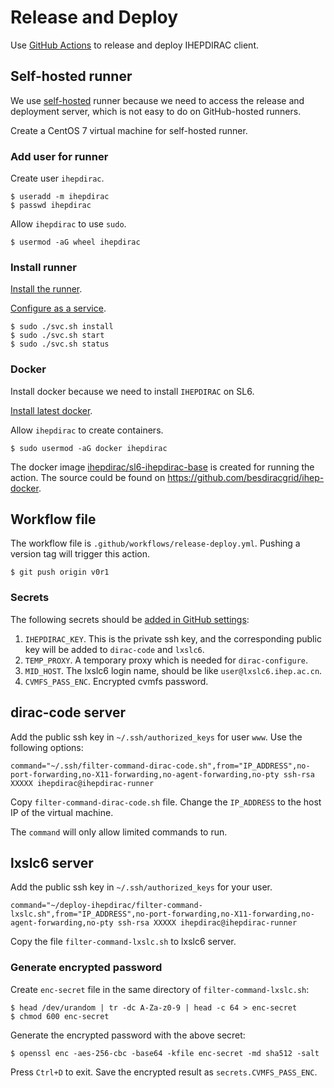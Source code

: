 # Release and Deploy

Use [GitHub Actions](https://github.com/features/actions)
to release and deploy IHEPDIRAC client.


## Self-hosted runner

We use
[self-hosted](https://help.github.com/en/actions/hosting-your-own-runners/about-self-hosted-runners)
runner because we need to access the release
and deployment server, which is not easy to do on GitHub-hosted runners.

Create a CentOS 7 virtual machine for self-hosted runner.


### Add user for runner

Create user `ihepdirac`.

```shell
$ useradd -m ihepdirac
$ passwd ihepdirac
```

Allow `ihepdirac` to use `sudo`.

```shell
$ usermod -aG wheel ihepdirac
```


### Install runner

[Install the runner](https://help.github.com/en/actions/hosting-your-own-runners/adding-self-hosted-runners).

[Configure as a service](https://help.github.com/en/actions/hosting-your-own-runners/configuring-the-self-hosted-runner-application-as-a-service).

```shell
$ sudo ./svc.sh install
$ sudo ./svc.sh start
$ sudo ./svc.sh status
```


### Docker

Install docker because we need to install `IHEPDIRAC` on SL6.

[Install latest docker](https://docs.docker.com/install/linux/docker-ce/centos/).

Allow `ihepdirac` to create containers.

```shell
$ sudo usermod -aG docker ihepdirac
```

The docker image
[ihepdirac/sl6-ihepdirac-base](https://hub.docker.com/repository/docker/ihepdirac/sl6-ihepdirac-base)
is created for running the action. The source could be found on
<https://github.com/besdiracgrid/ihep-docker>.


## Workflow file

The workflow file is `.github/workflows/release-deploy.yml`.
Pushing a version tag will trigger this action.

```shell
$ git push origin v0r1
```


### Secrets

The following secrets should be
[added in GitHub settings](https://help.github.com/en/actions/configuring-and-managing-workflows/creating-and-storing-encrypted-secrets):

1. `IHEPDIRAC_KEY`. This is the private ssh key, and the corresponding
   public key will be added to `dirac-code` and `lxslc6`.
2. `TEMP_PROXY`. A temporary proxy which is needed for
   `dirac-configure`.
3. `MID_HOST`. The lxslc6 login name, should be like
   `user@lxslc6.ihep.ac.cn`.
4. `CVMFS_PASS_ENC`. Encrypted cvmfs password.


## dirac-code server

Add the public ssh key in `~/.ssh/authorized_keys` for user `www`.
Use the following options:

```
command="~/.ssh/filter-command-dirac-code.sh",from="IP_ADDRESS",no-port-forwarding,no-X11-forwarding,no-agent-forwarding,no-pty ssh-rsa XXXXX ihepdirac@ihepdirac-runner
```

Copy `filter-command-dirac-code.sh` file. Change the `IP_ADDRESS` to the
host IP of the virtual machine.

The `command` will only allow limited commands to run.


## lxslc6 server

Add the public ssh key in `~/.ssh/authorized_keys` for your user.

```
command="~/deploy-ihepdirac/filter-command-lxslc.sh",from="IP_ADDRESS",no-port-forwarding,no-X11-forwarding,no-agent-forwarding,no-pty ssh-rsa XXXXX ihepdirac@ihepdirac-runner
```

Copy the file `filter-command-lxslc.sh` to lxslc6 server.


### Generate encrypted password

Create `enc-secret` file in the same directory
of `filter-command-lxslc.sh`:

```shell
$ head /dev/urandom | tr -dc A-Za-z0-9 | head -c 64 > enc-secret
$ chmod 600 enc-secret
```

Generate the encrypted password with the above secret:

```shell
$ openssl enc -aes-256-cbc -base64 -kfile enc-secret -md sha512 -salt
```

Press `Ctrl+D` to exit. Save the encrypted result as `secrets.CVMFS_PASS_ENC`.
